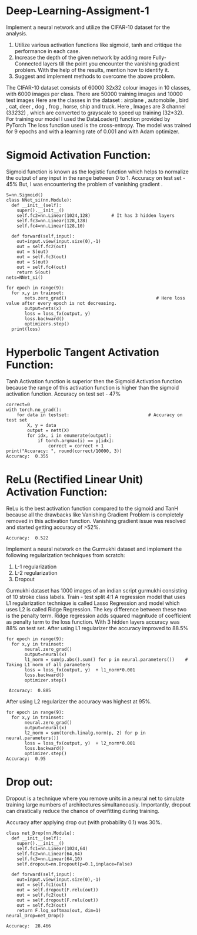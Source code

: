 # Deep-Learning-Assigment-1
Implement a neural network and utilize the CIFAR-10 dataset for the analysis.
1. Utilize various activation functions like sigmoid, tanh and critique the performance in
each case.
2. Increase the depth of the given network by adding more Fully-Connected layers till the
point you encounter the vanishing gradient problem. With the help of the results, mention
how to identify it.
3. Suggest and implement methods to overcome the above problem.

The CIFAR-10 dataset consists of 60000 32x32 colour images in 10 classes, with 6000 images per class. There are 50000 training images and 10000 test images
Here are the classes in the dataset : airplane , automobile , bird , cat, deer , dog , frog , horse, ship and truck.
Here , Images are 3 channel (3*32*32) , which are converted to grayscale to speed up training (32*32).
For training our model I used the DataLoader() function provided by PyTorch
The loss function used is the cross-entropy.
The model was trained  for 9 epochs and with a learning rate of 0.001 and with Adam optimizer.

# Sigmoid Activation Function:

Sigmoid function is known as the logistic function which helps to normalize the output of any input in the range between 0 to 1. 
Accuracy on test set - 45% 
But, I was encountering the problem of vanishing gradient .
```
S=nn.Sigmoid()
class NNet_si(nn.Module):
  def __init__(self):
    super().__init__()
    self.fc2=nn.Linear(1024,128)        # It has 3 hidden layers
    self.fc3=nn.Linear(128,128)
    self.fc4=nn.Linear(128,10)

  def forward(self,input):
    out=input.view(input.size(0),-1)
    out = self.fc2(out)
    out = S(out)
    out = self.fc3(out)
    out = S(out)
    out = self.fc4(out)
    return S(out)     
nets=NNet_si()
```
```
for epoch in range(9):                        
  for x,y in trainset:
       nets.zero_grad()                                  # Here loss value after every epoch is not decreasing.
       output=nets(x)
       loss = loss_fx(output, y) 
       loss.backward() 
       optimizers.step()
  print(loss) 
  ```

# Hyperbolic Tangent Activation Function:

Tanh Activation function is superior then the Sigmoid Activation function because the range of this activation function is higher than the sigmoid activation function.
Accuracy on test set - 47%
```
correct=0
with torch.no_grad():
    for data in testset:                              # Accuracy on test set
        X, y = data
        output = nett(X)
        for idx, i in enumerate(output):
            if torch.argmax(i) == y[idx]:
                correct = correct + 1
print("Accuracy: ", round(correct/10000, 3))
Accuracy:  0.355
```

# ReLu (Rectified Linear Unit) Activation Function:

ReLu is the best activation function compared to the sigmoid and TanH because all the drawbacks like Vanishing Gradient Problem is completely removed in this activation function.
Vanishing gradient issue was resolved and started getting accuracy of >52%.
```
Accuracy:  0.522
```


Implement a neural network on the Gurmukhi dataset and implement the following regularization
techniques from scratch:
1. L-1 regularization
2. L-2 regularization
3. Dropout

Gurmukhi dataset has 1000 images of an indian script gurmukhi consisting of 10 stroke class labels.
Train - test split 4:1
A regression model that uses L1 regularization technique is called Lasso Regression and model which uses L2 is called Ridge Regression.
The key difference between these two is the penalty term.
Ridge regression adds squared magnitude of coefficient as penalty term to the loss function.
With 3 hidden layers accuracy was 88% on test set.
After using L1 regularizer the accuracy improved to 88.5%
```
for epoch in range(9):                        
  for x,y in trainset:
       neural.zero_grad()
       output=neural(x)
       l1_norm = sum(p.abs().sum() for p in neural.parameters())    # Taking L1 norm of all parameters
       loss = loss_fx(output, y)  + l1_norm*0.001
       loss.backward()
       optimizer.step() 
       
 Accuracy:  0.885
```
After using L2 regularizer the accuracy was highest at 95%.
```
for epoch in range(9):                        
  for x,y in trainset:
       neural.zero_grad()
       output=neural(x)
       l2_norm = sum(torch.linalg.norm(p, 2) for p in neural.parameters())
       loss = loss_fx(output, y)  + l2_norm*0.001
       loss.backward()
       optimizer.step() 
Accuracy:  0.95
```

# Drop out:

Dropout is a technique where you remove units in a neural net to simulate training large numbers of architectures simultaneously. Importantly, dropout can drastically reduce the chance of overfitting during training. 

Accuracy after applying drop out (with probability 0.1) was 30%.
```
class net_Drop(nn.Module):
  def __init__(self):
    super().__init__()
    self.fc1=nn.Linear(1024,64)        
    self.fc2=nn.Linear(64,64)
    self.fc3=nn.Linear(64,10)
    self.dropout=nn.Dropout(p=0.1,inplace=False)

  def forward(self,input):
    out=input.view(input.size(0),-1)
    out = self.fc1(out)
    out = self.dropout(F.relu(out))
    out = self.fc2(out)
    out = self.dropout(F.relu(out))
    out = self.fc3(out)
    return F.log_softmax(out, dim=1)
neural_Drop=net_Drop()

Accuracy:  28.466
```
